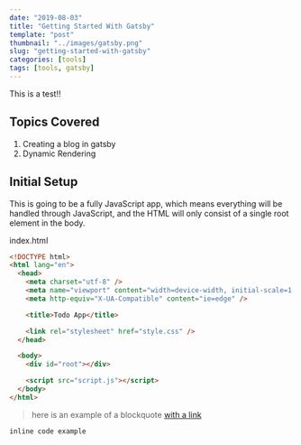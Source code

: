 ```yaml
---
date: "2019-08-03"
title: "Getting Started With Gatsby"
template: "post"
thumbnail: "../images/gatsby.png"
slug: "getting-started-with-gatsby"
categories: [tools]
tags: [tools, gatsby]
---
```


This is a test!!

## Topics Covered

1. Creating a blog in gatsby
2. Dynamic Rendering

## Initial Setup

This is going to be a fully JavaScript app, which means everything will be handled through JavaScript, and the HTML will only consist of a single root element in the body.

<div class="filename">index.html</div>

```html
<!DOCTYPE html>
<html lang="en">
  <head>
    <meta charset="utf-8" />
    <meta name="viewport" content="width=device-width, initial-scale=1.0" />
    <meta http-equiv="X-UA-Compatible" content="ie=edge" />

    <title>Todo App</title>

    <link rel="stylesheet" href="style.css" />
  </head>

  <body>
    <div id="root"></div>

    <script src="script.js"></script>
  </body>
</html>
```

>here is an example of a blockquote [with a link](https://www.google.com)

`inline code example`